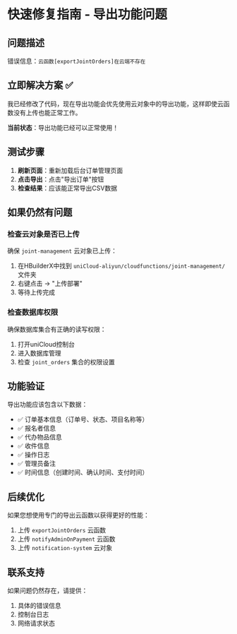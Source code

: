 # 快速修复指南 - 导出功能问题

## 问题描述

错误信息：`云函数[exportJointOrders]在云端不存在`

## 立即解决方案 ✅

我已经修改了代码，现在导出功能会优先使用云对象中的导出功能，这样即使云函数没有上传也能正常工作。

**当前状态**：导出功能已经可以正常使用！

## 测试步骤

1. **刷新页面**：重新加载后台订单管理页面
2. **点击导出**：点击"导出订单"按钮
3. **检查结果**：应该能正常导出CSV数据

## 如果仍然有问题

### 检查云对象是否已上传

确保 `joint-management` 云对象已上传：

1. 在HBuilderX中找到 `uniCloud-aliyun/cloudfunctions/joint-management/` 文件夹
2. 右键点击 → "上传部署"
3. 等待上传完成

### 检查数据库权限

确保数据库集合有正确的读写权限：

1. 打开uniCloud控制台
2. 进入数据库管理
3. 检查 `joint_orders` 集合的权限设置

## 功能验证

导出功能应该包含以下数据：

- ✅ 订单基本信息（订单号、状态、项目名称等）
- ✅ 报名者信息
- ✅ 代办物品信息
- ✅ 收件信息
- ✅ 操作日志
- ✅ 管理员备注
- ✅ 时间信息（创建时间、确认时间、支付时间）

## 后续优化

如果您想使用专门的导出云函数以获得更好的性能：

1. 上传 `exportJointOrders` 云函数
2. 上传 `notifyAdminOnPayment` 云函数
3. 上传 `notification-system` 云对象

## 联系支持

如果问题仍然存在，请提供：
1. 具体的错误信息
2. 控制台日志
3. 网络请求状态 
